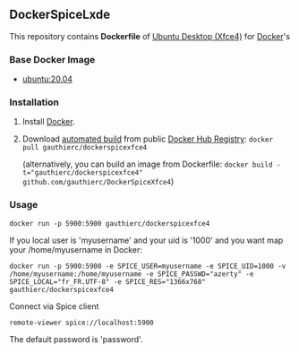 ## DockerSpiceLxde

This repository contains **Dockerfile** of [Ubuntu Desktop (Xfce4)](http://xfce.org/) for [Docker](https://www.docker.com/)'s


### Base Docker Image

* [ubuntu:20.04](https://registry.hub.docker.com/_/ubuntu/)


### Installation

1. Install [Docker](https://www.docker.com/).

2. Download [automated build](https://registry.hub.docker.com/u/gauthierc/dockerspicexfce4/) from public [Docker Hub Registry](https://registry.hub.docker.com/): `docker pull gauthierc/dockerspicexfce4`

   (alternatively, you can build an image from Dockerfile: `docker build -t="gauthierc/dockerspicexfce4" github.com/gauthierc/DockerSpiceXfce4`)


### Usage


	docker run -p 5900:5900 gauthierc/dockerspicexfce4

If you local user is 'myusername' and your uid is '1000' and you want map your /home/myusername in Docker:


	docker run -p 5900:5900 -e SPICE_USER=myusername -e SPICE_UID=1000 -v /home/myusername:/home/myusername -e SPICE_PASSWD="azerty" -e SPICE_LOCAL="fr_FR.UTF-8" -e SPICE_RES="1366x768" gauthierc/dockerspicexfce4

Connect via Spice client 
	
	remote-viewer spice://localhost:5900

The default password is 'password'.

